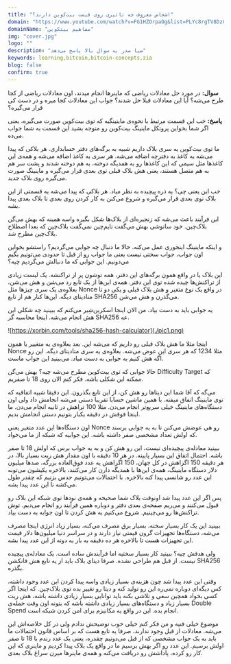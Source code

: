 ```yaml
---
title: "اشخاص معروف چه تاثیری روی قیمت بیت‌کوین دارند؟"
domain: "https://www.youtube.com/watch?v=FG1HZOrpaOg&list=PLYc8rgTV8DzC29873Qt1kzvgZGHNxce7_&index=5"
domainName: "مفاهیم بیتکوین"
img: "cover.jpg"
logo: ""
description: "ضیا صدر به سوال بالا پاسخ می‌دهد"
keywords: learning,bitcoin,bitcoin-concepts,zia
blog: false
confirm: true
---
```


**سوال:** در مورد حل معادلات ریاضی که ماینرها انجام میدند، اون معادلات ریاضی از کجا طرح می‌شه؟ آیا این معادلات قبلا حل شدند؟ جواب این معادلات کجا میره و در دست کی قرار می‌گیره؟

**پاسخ:**
خب این قسمت مرتبط با نحوه‌ی ماینینگیه که توی بیت‌کوین صورت می‌گیره، یعنی اگر شما بخواین پروتکل ماینینگ بیت‌کوین رو متوجه بشید این قسمت به شما جواب می‌ده.

ما توی بیت‌کوین یه سری بلاک داریم شبیه به برگه‌های دفتر حسابداری. هر بلاکی که پیدا می‌شه یه کاغذ به دفترچه اضافه می‌شه. هر سری یه کاغذ اضافه می‌شه و همه‌ی این کاغذها مثل سیمی که این کاغذها رو به همدیگه دوخته، به هم دوخته شدند و پشت سر هم به هم متصل هستند، یعنی هش بلاک قبلی توی بعدی قرار می‌گیره و ماینینگ صورت می‌گیره روی بلاک جدید.

خب این یعنی چی؟ یه ذره پیچیده به نظر میاد. هر بلاکی که پیدا می‌شه یه قسمتی از این بلاک توی بعدی قرار می‌گیره و شروع می‌کنن به کار کردن روی بعدی تا بلاک بعدی پیدا بشه.

این فرآیند باعث می‌شه که زنجیره‌ای از بلاک‌ها شکل بگیره واسه همینه که بهش می‌گن بلاک‌چین. خود ساتوشی بهش می‌گفت تایم‌چین نمی‌گفت بلاک‌چین که بعدا اصطلاح بلاک‌چین مطرح شد.

و اینکه ماینینگ ‌اینجوری عمل می‌کنه. حالا ما دنبال چه جوابی می‌گردیم؟ راستشو بخواین اون جواب، جواب سختی نیست یعنی ما جواب رو از قبل تا حدودی می‌تونیم بگیم می‌دونیم. این جوابی که ما دنبالش می‌گردیم چیه؟

این بلاک یا در واقع همون برگه‌های این دفتر، همه توشون پر از تراکنشه. یک لیست زیادی از تراکنش‌ها چیده شده توی این دفتر. همه‌ی این‌ها از یک تابع رد می‌شن و هش می‌شن، بعلاوه‌ی یک سری چیزها مثل Nonce در واقع یک نوع متغیر و هش بلاک قبلی و یکی دو تا متادیتای دیگه. این‌ها کنار هم از تابع SHA256 می‌گذرن و هش می‌شن.

یه جوابی باید به دست بیاد. من الان اینجا اسکرین‌شِیر می‌کنم که ببینید چه شکلی این هش انجام می‌شه. اینجا محاسبه گر SHA256 عه.

![https://xorbin.com/tools/sha256-hash-calculator](./pic1.png)

اینجا مثلا ما هش بلاک قبلی رو داریم که می‌شه این. بعد بعلاوه‌ی یه متغییر یا همون Nonce مثلا 1234 که هر سری این عوض می‌شه. بعلاوه‌ی یه سری متادیتای دیگه. این رو اگه هش کنیم یه جوابی به دست میاد. می‌بینید این جواب ماست.

حالا جوابی که توی بیت‌کوین مطرح می‌شه چیه؟ بهش می‌گن Difficulty Target که ممکنه این شکلی باشه. فکر کنم الان روی 18 تا صفریم.

می‌گه که آقا شما این دیتاها رو هش کن، از این تابع بگذرون. این دقیقا شبیه اتفاقیه که توی ماینینگ اتفاق میفته. با همین ماشین حسابا تقریبا دستی می‌شه انجامش داد ولی اون دستگاه‌های ماینینگ خیلی سریع‌تر انجام می‌دن. مثلا 100 تراهش در ثانیه انجام می‌دن. ما اینجا فوقش در دقیقه یکبار بتونیم دستی انجامش بدیم.

اون دستگاه‌ها این عدد متغیر یعنی Nonce رو هی عوضش می‌کنن تا به یه جوابی برسند که اولش تعداد مشخصی صفر داشته باشه. این جوابیه که شبکه از ما می‌خواد.

ببینید معادله‌ی پیچیده‌ای نیست، این رو هش کن و به یه جواب برس که اولش 18 تا صفر باشه. احتمال اتفاق این بسیار پایینه. در هر 10 دقیقه با اون مقدار هش ریت بسیار بالا، در هر دقیقه 150 اگزاهش در کل جهان، 150 اگزاهش یه عدد فوق‌العاده بزرگه، صدها میلیون دلار دستگاه ماینینگ، همه‌ی این‌ها با همدیگه دارن کار می‌کنند، بالاخره یکیشون می‌تونه این عدد رو شانسی پیدا کنه بالاخره. با احتمالات می‌تونیم حدس بزنیم که چقدر طول می‌کشه تا این عدد پیدا بشه.

پس اگر این عدد پیدا شد اونوقت بلاک شما صحیحه و همه‌ی نودها توی شبکه این بلاک رو قبول می‌کنند و می‌ریم صفحه‌ی بعدی دفتر و دوباره همین فرآیند رو انجام می‌دیم. توش تراکنش‌ها رو می‌چینیم. شروع می‌کنیم به هش کردن تا اون جوابه به دست بیاد.

ببینید این یک کار بسیار سخته، بسیار برق مصرف می‌کنه، بسیار زیاد انرژی اینجا مصرف می‌شه، دستگاه‌ها تجهیزات گرون قیمتی نیاز دارند و در سراسر دنیا میلیون‌ها دلار قیمت‌ این تجهیزات هست تا بالاخره هر ده دقیقه یه بار یه دونه از این عدد پیدا بشه.

ولی هدفش چیه؟ ببینید کار بسیار سختیه اما فرآیندش ساده است. یک معادله‌ی پیچیده نیست. از قبل هم طراحی نشده. صرفا دیتای بلاک باید از یه تابع هش فانکشن SHA256 بگذره.

وقتی این عدد پیدا شد چون هزینه‌ی بسیار زیادی واسه پیدا کردن این عدد وجود داشته، کس دیگه‌ای دوباره نمی‌ره این رو تولید کنه و دیتا رو تغییر بده توی بلاک‌چین. که اینجا اگر کسی بخواد همچین سعی و تلاشی بکنه باید توانایی بسیار زیادی داشته باشه، هش ریت بسیار زیاد و دستگاه‌های بسیار زیادی داشته باشه که بتونه اون وقت حمله‌ی Double Spend انجام بده. این در واقع یه مکانیزم برای امن کردن شبکه است.

موضوع خیلی فنیه و من فکر کنم خیلی خوب توضیحش ندادم ولی در کل خلاصه‌اش این می‌شه. معادلات از قبل وجود ندارند، صرفا یه تابع هست که بر اساس قانون احتمالات ما باید به یک جواب مشخصی که از قبل می‌دونیم چقدره، یعنی یک عدد رندم با 18 تا صفر اولش برسیم. این عدد رو اگر بهش برسیم ما در واقع یک بلاک پیدا کردیم و ماینری که این کار رو کرده، پاداشش رو دریافت می‌کنه و همه‌ی ماینر‌ها میرن سراغ بلاک بعدی.
